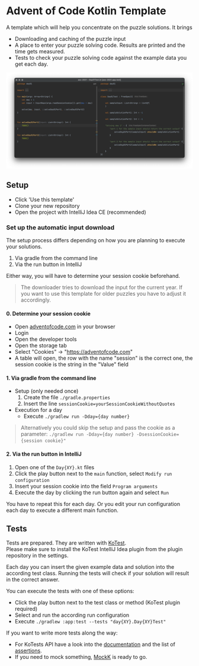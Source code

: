 # Advent of Code Kotlin Template
A template which will help you concentrate on the puzzle solutions. It brings
* Downloading and caching of the puzzle input
* A place to enter your puzzle solving code. Results are printed and the time gets measured.
* Tests to check your puzzle solving code against the example data you get each day.

![Screenshot](screenshot.png)
## Setup
* Click 'Use this template'
* Clone your new repository
* Open the project with IntelliJ Idea CE (recommended)

### Set up the automatic input download
The setup process differs depending on how you are planning to execute your solutions.
1. Via gradle from the command line
2. Via the run button in IntelliJ

Either way, you will have to determine your session cookie beforehand.

> The downloader tries to download the input for the current year. If you want to use this template for older puzzles you have to adjust it accordingly.

#### 0. Determine your session cookie
* Open [adventofcode.com](https://adventofcode.com) in your browser
* Login
* Open the developer tools
* Open the storage tab
* Select "Cookies" → "https://adventofcode.com"
* A table will open, the row with the name "session" is the correct one, the session cookie is the string in the "Value" field

#### 1. Via gradle from the command line
* Setup (only needed once)
  1. Create the file `./gradle.properties`
  2. Insert the line `sessionCookie=yourSessionCookieWithoutQuotes`
* Execution for a day
  * Execute `./gradlew run -Dday={day number}`

> Alternatively you could skip the setup and pass the cookie as a parameter: `./gradlew run -Dday={day number} -DsessionCookie={session cookie}"`

#### 2. Via the run button in IntelliJ
1. Open one of the `Day{XY}.kt` files
2. Click the play button next to the `main` function, select `Modify run configuration`
3. Insert your session cookie into the field `Program arguments`
4. Execute the day by clicking the run button again and select `Run`

You have to repeat this for each day. Or you edit your run configuration each day to execute a different main function.

## Tests
Tests are prepared. They are written with [KoTest](https://kotest.io/).  
Please make sure to install the KoTest IntelliJ Idea plugin from the plugin repository in the settings.  

Each day you can insert the given example data and solution into the according test class. Running the tests will check if your solution will result in the correct answer.

You can execute the tests with one of these options:
* Click the play button next to the test class or method (KoTest plugin required)
* Select and run the according run configuration
* Execute `./gradlew :app:test --tests "day{XY}.Day{XY}Test"`

If you want to write more tests along the way: 
* For KoTests API have a look into the [documentation](https://kotest.io/docs/framework/framework.html) and the list of [assertions](https://kotest.io/docs/assertions/assertions.html).
* If you need to mock something, [MockK](https://mockk.io/) is ready to go.
